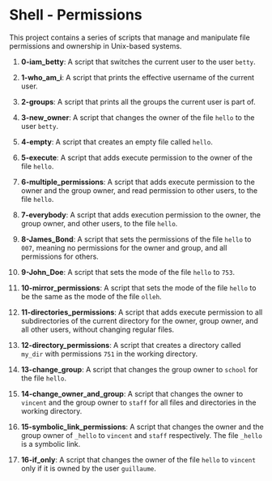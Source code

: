 # Shell - Permissions

This project contains a series of scripts that manage and manipulate file permissions and ownership in Unix-based systems.

1. **0-iam_betty**: A script that switches the current user to the user `betty`.

2. **1-who_am_i**: A script that prints the effective username of the current user.

3. **2-groups**: A script that prints all the groups the current user is part of.

4. **3-new_owner**: A script that changes the owner of the file `hello` to the user `betty`.

5. **4-empty**: A script that creates an empty file called `hello`.

6. **5-execute**: A script that adds execute permission to the owner of the file `hello`.

7. **6-multiple_permissions**: A script that adds execute permission to the owner and the group owner, and read permission to other users, to the file `hello`.

8. **7-everybody**: A script that adds execution permission to the owner, the group owner, and other users, to the file `hello`.

9. **8-James_Bond**: A script that sets the permissions of the file `hello` to `007`, meaning no permissions for the owner and group, and all permissions for others.

10. **9-John_Doe**: A script that sets the mode of the file `hello` to `753`.

11. **10-mirror_permissions**: A script that sets the mode of the file `hello` to be the same as the mode of the file `olleh`.

12. **11-directories_permissions**: A script that adds execute permission to all subdirectories of the current directory for the owner, group owner, and all other users, without changing regular files.

13. **12-directory_permissions**: A script that creates a directory called `my_dir` with permissions `751` in the working directory.

14. **13-change_group**: A script that changes the group owner to `school` for the file `hello`.

15. **14-change_owner_and_group**: A script that changes the owner to `vincent` and the group owner to `staff` for all files and directories in the working directory.

16. **15-symbolic_link_permissions**: A script that changes the owner and the group owner of `_hello` to `vincent` and `staff` respectively. The file `_hello` is a symbolic link.

17. **16-if_only**: A script that changes the owner of the file `hello` to `vincent` only if it is owned by the user `guillaume`.
